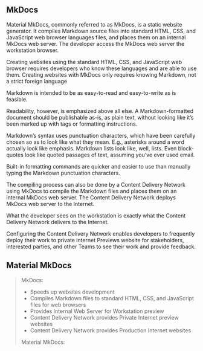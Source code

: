 
##  MkDocs

Material MkDocs, commonly referred to as MkDocs, is a static website generator. It compiles Markdown source files into standard HTML, CSS, and JavaScript web browser languages files, and places them on an internal MkDocs web server. The developer access the MkDocs web server the workstation browser.

Creating websites using the standard HTML, CSS, and JavaScript web browser requires developers who know these languages and are able to use them. Creating websites with MkDocs only requires knowing Markdown, not a strict foreign language

Markdown is intended to be as easy-to-read and easy-to-write as is feasible.

Readability, however, is emphasized above all else. A Markdown-formatted document should be publishable as-is, as plain text, without looking like it’s been marked up with tags or formatting instructions.

Markdown’s syntax uses punctuation characters, which have been carefully chosen so as to look like what they mean. E.g., asterisks around a word actually look like emphasis. Markdown lists look like, well, lists. Even block-quotes look like quoted passages of text, assuming you’ve ever used email.

Built-in formatting commands are quicker and easier to use than manually typing the Markdown punctuation characters.

The compiling process can also be done by a Content Delivery Network using MkDocs to compile the Markdown files and places them on an internal MkDocs web server. The Content Delivery Network deploys MkDocs web server to the Internet.

What the developer sees on the workstation is exactly what the Content Delivery Network delivers to the Internet.

Configuring the Content Delivery Network enables developers to frequently deploy their work to private internet Previews website for stakeholders, interested parties, and other Teams to see their work and provide feedback.


## Material MkDocs

>  MkDocs:  
> - Speeds up websites development  
> - Compiles Markdown files to standard HTML, CSS, and JavaScript files for web browsers  
> - Provides Internal Web Server for Workstation preview  
> - Content Delivery Network provides Private Internet preview websites  
> - Content Delivery Network provides Production Internet websites
>
> Material MkDocs:
